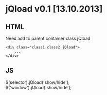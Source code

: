 <h1>jQload v0.1 [13.10.2013]</h1>

<h2>HTML</h2>

<p>Need add to parent container class jQload</p>

<pre><code>&lt;div class="class1 class2 jQload"&gt;
	...
&lt;/div&gt;</code></pre>

<h2>JS</h2>
<p>
	$(selector).jQload('show/hide');<br>
	$('window').jQload('show/hide');
</p>